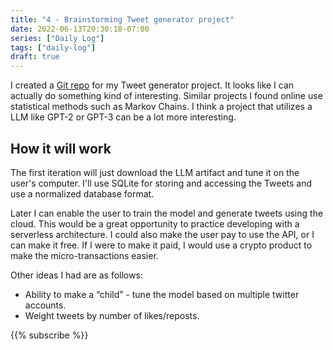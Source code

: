 ```yaml
---
title: "4 - Brainstorming Tweet generator project"
date: 2022-06-13T20:30:18-07:00
series: ["Daily Log"]
tags: ["daily-log"]
draft: true
---
```


I created a [Git repo](https://github.com/evanaze/placebot) for my Tweet generator project. It looks like I can actually do something kind of interesting. Similar projects I found online use statistical methods such as Markov Chains. I think a project that utilizes a LLM like GPT-2 or GPT-3 can be a lot more interesting.

## How it will work

The first iteration will just download the LLM artifact and tune it on the user's computer. I'll use SQLite for storing and accessing the Tweets and use a normalized database format.

Later I can enable the user to train the model and generate tweets using the cloud. This would be a great opportunity to practice developing with a serverless architecture. I could also make the user pay to use the API, or I can make it free. If I were to make it paid, I would use a crypto product to make the micro-transactions easier.

Other ideas I had are as follows:

- Ability to make a “child” - tune the model based on multiple twitter accounts.
- Weight tweets by number of likes/reposts.

{{% subscribe %}}
